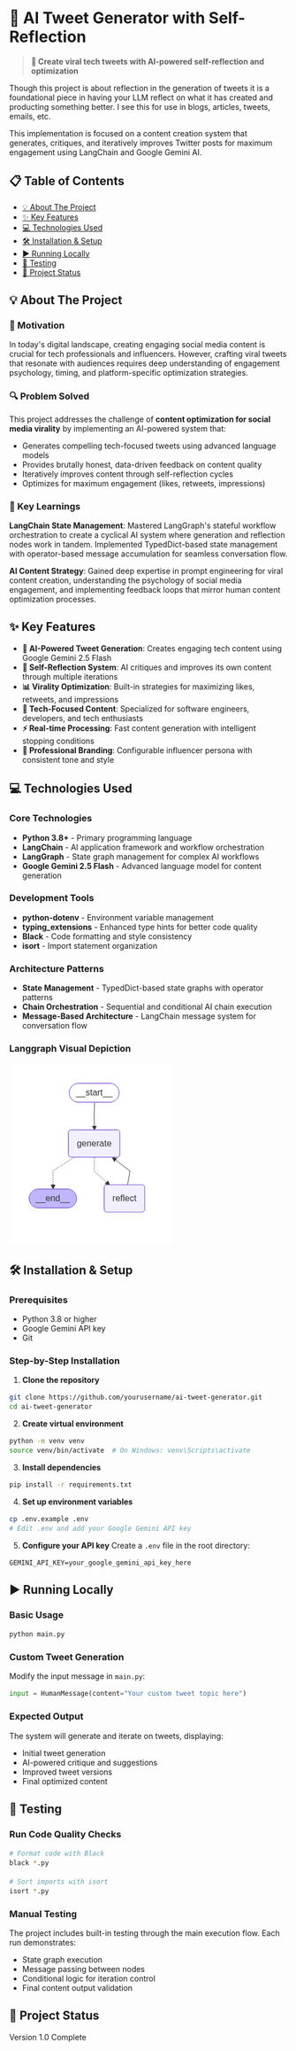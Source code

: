 # 🚀 AI Tweet Generator with Self-Reflection

> **🎯 Create viral tech tweets with AI-powered self-reflection and optimization**

Though this project is about reflection in the generation of tweets it is a foundational piece in having
your LLM reflect on what it has created and producting something better. I see this for use in blogs, articles, tweets, emails, etc.

This implementation is focused on a content creation system that generates, critiques, and iteratively improves Twitter posts for maximum engagement using LangChain and Google Gemini AI.

## 📋 Table of Contents

- [💡 About The Project](#-about-the-project)
- [✨ Key Features](#-key-features)
- [💻 Technologies Used](#-technologies-used)
- [🛠️ Installation & Setup](#️-installation--setup)
- [▶️ Running Locally](#️-running-locally)
- [🧪 Testing](#-testing)
- [📌 Project Status](#-project-status)

## 💡 About The Project

### 🎯 Motivation
In today's digital landscape, creating engaging social media content is crucial for tech professionals and influencers. However, crafting viral tweets that resonate with audiences requires deep understanding of engagement psychology, timing, and platform-specific optimization strategies.

### 🔍 Problem Solved
This project addresses the challenge of **content optimization for social media virality** by implementing an AI-powered system that:
- Generates compelling tech-focused tweets using advanced language models
- Provides brutally honest, data-driven feedback on content quality
- Iteratively improves content through self-reflection cycles
- Optimizes for maximum engagement (likes, retweets, impressions)

### 🧠 Key Learnings
**LangChain State Management**: Mastered LangGraph's stateful workflow orchestration to create a cyclical AI system where generation and reflection nodes work in tandem. Implemented TypedDict-based state management with operator-based message accumulation for seamless conversation flow.

**AI Content Strategy**: Gained deep expertise in prompt engineering for viral content creation, understanding the psychology of social media engagement, and implementing feedback loops that mirror human content optimization processes.

## ✨ Key Features

- **🤖 AI-Powered Tweet Generation**: Creates engaging tech content using Google Gemini 2.5 Flash
- **🔄 Self-Reflection System**: AI critiques and improves its own content through multiple iterations
- **📊 Virality Optimization**: Built-in strategies for maximizing likes, retweets, and impressions
- **🎯 Tech-Focused Content**: Specialized for software engineers, developers, and tech enthusiasts
- **⚡ Real-time Processing**: Fast content generation with intelligent stopping conditions
- **🎨 Professional Branding**: Configurable influencer persona with consistent tone and style

## 💻 Technologies Used

### Core Technologies
- **Python 3.8+** - Primary programming language
- **LangChain** - AI application framework and workflow orchestration
- **LangGraph** - State graph management for complex AI workflows
- **Google Gemini 2.5 Flash** - Advanced language model for content generation

### Development Tools
- **python-dotenv** - Environment variable management
- **typing_extensions** - Enhanced type hints for better code quality
- **Black** - Code formatting and style consistency
- **isort** - Import statement organization

### Architecture Patterns
- **State Management** - TypedDict-based state graphs with operator patterns
- **Chain Orchestration** - Sequential and conditional AI chain execution
- **Message-Based Architecture** - LangChain message system for conversation flow

### Langgraph Visual Depiction
![alt text](https://github.com/d2newlife/AgentReflect/blob/master/image/AgentReflect.Graph.png?raw=true)

## 🛠️ Installation & Setup

### Prerequisites
- Python 3.8 or higher
- Google Gemini API key
- Git

### Step-by-Step Installation

1. **Clone the repository**
```bash
git clone https://github.com/yourusername/ai-tweet-generator.git
cd ai-tweet-generator
```

2. **Create virtual environment**
```bash
python -m venv venv
source venv/bin/activate  # On Windows: venv\Scripts\activate
```

3. **Install dependencies**
```bash
pip install -r requirements.txt
```

4. **Set up environment variables**
```bash
cp .env.example .env
# Edit .env and add your Google Gemini API key
```

5. **Configure your API key**
Create a `.env` file in the root directory:
```
GEMINI_API_KEY=your_google_gemini_api_key_here
```

## ▶️ Running Locally

### Basic Usage
```bash
python main.py
```

### Custom Tweet Generation
Modify the input message in `main.py`:
```python
input = HumanMessage(content="Your custom tweet topic here")
```

### Expected Output
The system will generate and iterate on tweets, displaying:
- Initial tweet generation
- AI-powered critique and suggestions
- Improved tweet versions
- Final optimized content

## 🧪 Testing

### Run Code Quality Checks
```bash
# Format code with Black
black *.py

# Sort imports with isort
isort *.py
```

### Manual Testing
The project includes built-in testing through the main execution flow. Each run demonstrates:
- State graph execution
- Message passing between nodes
- Conditional logic for iteration control
- Final content output validation

## 📌 Project Status
Version 1.0 Complete